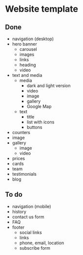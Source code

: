 # Website template

## Done
- navigation (desktop)
- hero banner
  - carousel
  - images
  - links
  - heading
  - video
- text and media
  - media
    - dark and light version
    - video
    - image
    - gallery
    - Google Map
  - text
    - title
    - list with icons
    - buttons
- counters
- image
- gallery
  - image
  - video
- prices
- cards
- team
- testimonials
- blog

## To do
- navigation (mobile)
- history
- contact us form
- FAQ
- footer
  - social links
  - links
  - phone, email, location
  - subscribe form

